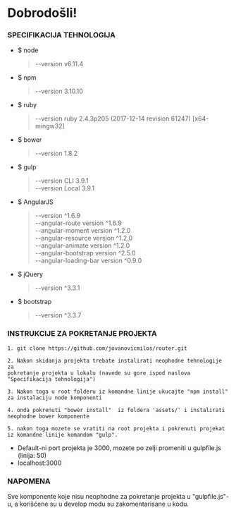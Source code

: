 # Dobrodošli!

### SPECIFIKACIJA TEHNOLOGIJA

- $ node
	> --version v6.11.4

- $ npm
	> --version 3.10.10
    
- $ ruby
    > --version ruby 2.4.3p205 (2017-12-14 revision 61247) [x64-mingw32]
    
- $ bower
	> --version 1.8.2
    
- $ gulp
	> --version CLI  3.9.1<br />
    > --version Local  3.9.1
    
- $ AngularJS
	> --version ^1.6.9<br />
    > --angular-route version ^1.6.9<br />
    > --angular-moment version ^1.2.0<br />
    > --angular-resource version ^1.2.0<br />
    > --angular-animate version ^1.2.0<br />
    > --angular-bootstrap version ^2.5.0<br />
    > --angular-loading-bar version ^0.9.0<br />
    
- $ jQuery
	> --version ^3.3.1
    
- $ bootstrap
	> --version ^3.3.7
 

### INSTRUKCIJE ZA POKRETANJE PROJEKTA

```
1. git clone https://github.com/jovanovicmilos/router.git

2. Nakon skidanja projekta trebate instalirati neophodne tehnologije za 
pokretanje projekta u lokalu (navede su gore ispod naslova "Specifikacija tehnologija")

3. Nakon toga u root folderu iz komandne linije ukucajte "npm install" za instalaciju node komponenti

4. onda pokrenuti "bower install"  iz foldera 'assets/' i instalirati neophodne bower komponente 

5. nakon toga mozete se vratiti na root projekta i pokrenuti projekat
iz komandne linije komandom "gulp".
```
- Default-ni port projekta je 3000, mozete po zelji promeniti u gulpfile.js (linija: 50)
- localhost:3000

### NAPOMENA

Sve komponente koje nisu neophodne za pokretanje projekta u "gulpfile.js"-u, a korišćene su u develop modu su zakomentarisane u kodu. 
